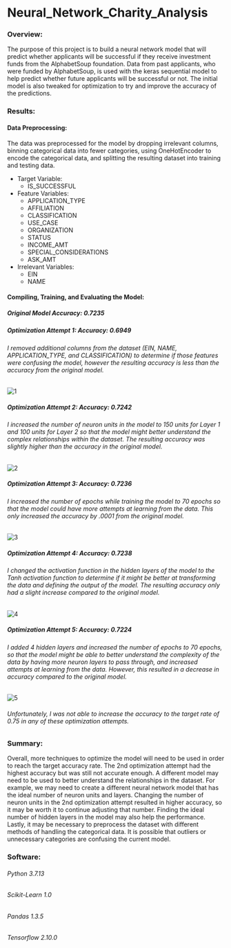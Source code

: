 # Neural_Network_Charity_Analysis

### Overview:
The purpose of this project is to build a neural network model that will predict whether applicants will be successful if they receive investment funds from the AlphabetSoup foundation. 
Data from past applicants, who were funded by AlphabetSoup, is used with the keras sequential model to help predict whether future applicants will be successful or not. The initial model is also tweaked for optimization to try and improve the accuracy of the predictions. 

### Results:
#### Data Preprocessing:
The data was preprocessed for the model by dropping irrelevant columns, binning categorical data into fewer categories, using OneHotEncoder to encode the categorical data, and splitting the resulting dataset into training and testing data. 
- Target Variable: 
    - IS_SUCCESSFUL
- Feature Variables: 
    - APPLICATION_TYPE
    - AFFILIATION
    - CLASSIFICATION
    - USE_CASE
    - ORGANIZATION
    - STATUS
    - INCOME_AMT
    - SPECIAL_CONSIDERATIONS
    - ASK_AMT
- Irrelevant Variables:
    - EIN
    - NAME
#### Compiling, Training, and Evaluating the Model:
##### ***Original Model*** Accuracy: 0.7235

##### ***Optimization Attempt 1:*** Accuracy: 0.6949
###### I removed additional columns from the dataset (EIN, NAME, APPLICATION_TYPE, and CLASSIFICATION) to determine if those features were confusing the model, however the resulting accuracy is less than the accuracy from the original model.
![1](/assets/images/tux.png)

##### ***Optimization Attempt 2:*** Accuracy: 0.7242
###### I increased the number of neuron units in the model to 150 units for Layer 1 and 100 units for Layer 2 so that the model might better understand the complex relationships within the dataset. The resulting accuracy was slightly higher than the accuracy in the original model.
![2](/assets/images/tux.png)

##### ***Optimization Attempt 3:*** Accuracy: 0.7236
###### I increased the number of epochs while training the model to 70 epochs so that the model could have more attempts at learning from the data. This only increased the accuracy by .0001 from the original model.
![3](/assets/images/tux.png)

##### ***Optimization Attempt 4:*** Accuracy: 0.7238
###### I changed the activation function in the hidden layers of the model to the Tanh activation function to determine if it might be better at transforming the data and defining the output of the model. The resulting accuracy only had a slight increase compared to the original model.
![4](/assets/images/tux.png)

##### ***Optimization Attempt 5:*** Accuracy: 0.7224
###### I added 4 hidden layers and increased the number of epochs to 70 epochs, so that the model might be able to better understand the complexity of the data by having more neuron layers to pass through, and increased attempts at learning from the data. However, this resulted in a decrease in accuracy compared to the original model. 
![5](/assets/images/tux.png)

###### Unfortunately, I was not able to increase the accuracy to the target rate of 0.75 in any of these optimization attempts.


### Summary:
Overall, more techniques to optimize the model will need to be used in order to reach the target accuracy rate. The 2nd optimization attempt had the highest accuracy but was still not accurate enough. A different model may need to be used to better understand the relationships in the dataset. For example, we may need to create a different neural network model that has the ideal number of neuron units and layers. Changing the number of neuron units in the 2nd optimization attempt resulted in higher accuracy, so it may be worth it to continue adjusting that number. Finding the ideal number of hidden layers in the model may also help the performance. Lastly, it may be necessary to preprocess the dataset with different methods of handling the categorical data. It is possible that outliers or unnecessary categories are confusing the current model. 

### Software:
###### Python 3.7.13
###### Scikit-Learn 1.0
###### Pandas 1.3.5
###### Tensorflow 2.10.0
